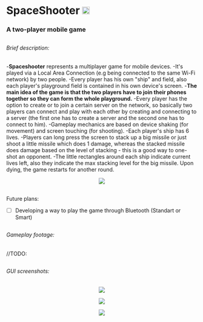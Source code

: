 # SpaceShooter <img src="http://i.imgur.com/em8F2oy.png" width="20" height = "20"> 
### A two-player mobile game

##

###### Brief description:
-**Spaceshooter** represents a multiplayer game for mobile devices. 
-It's played via a Local Area Connection (e.g being connected to the same Wi-Fi network) by two people. 
-Every player has his own "ship" and field, also each player's playground field is contained in his own device's screen. 
-**The main idea of the game is that the two players have to join their phones together so they can form the whole playground.** 
-Every player has the option to create or to join a certain server on the network, so basically two players can connect and play with each other by creating and connecting to a server (the first one has to create a server and the second one has to connect to him). 
-Gameplay mechanics are based on device shaking (for movement) and screen touching (for shooting). 
-Each player's ship has 6 lives. 
-Players can long press the screen to stack up a big missile or just shoot a little missile which does 1 damage, whereas the stacked missile does damage based on the level of stacking - this is a good way to one-shot an opponent. 
-The little rectangles around each ship indicate current lives left, also they indicate the max stacking level for the big missile. Upon dying, the game restarts for another round.
<p align="center">
  <img src = "http://i.imgur.com/nrXV6yF.png"/>
</p>

##

Future plans:
- [ ] Developing a way to play the game through Bluetooth (Standart or Smart)

##

###### Gameplay footage:
//TODO:

##

###### GUI screenshots:
<p align="center">
  <img src = "https://i.imgur.com/dIQDsEk.png"/>
</p>

<p align="center">
  <img src = "https://i.imgur.com/X3vqExh.png"/>
</p>

<p align="center">
  <img src = "https://i.imgur.com/Qj1gGFb.png"/>
</p>  
